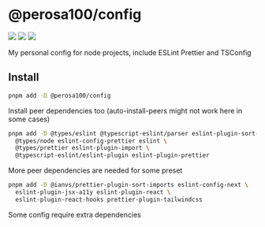 # @perosa100/config

[![](https://img.shields.io/npm/v/@perosa100/config.svg?maxAge=3600)](https://www.npmjs.com/package/@perosa100/config)
[![](https://img.shields.io/npm/dt/@perosa100/config.svg?maxAge=3600)](https://www.npmjs.com/package/@perosa100/config)
[![](https://github.com/perosa100/node-config/actions/workflows/test.yml/badge.svg)](https://github.com/perosa100/node-config/actions)

My personal config for node projects, include ESLint Prettier and TSConfig

## Install

```bash
pnpm add -D @perosa100/config
```

Install peer dependencies too (auto-install-peers might not work here in some cases)

```bash
pnpm add -D @types/eslint @typescript-eslint/parser eslint-plugin-sort-destructure-keys \
  @types/node eslint-config-prettier eslint \
  @types/prettier eslint-plugin-import \
  @typescript-eslint/eslint-plugin eslint-plugin-prettier
```

More peer dependencies are needed for some preset

```bash
pnpm add -D @ianvs/prettier-plugin-sort-imports eslint-config-next \
  eslint-plugin-jsx-a11y eslint-plugin-react \
  eslint-plugin-react-hooks prettier-plugin-tailwindcss
```

Some config require extra dependencies
